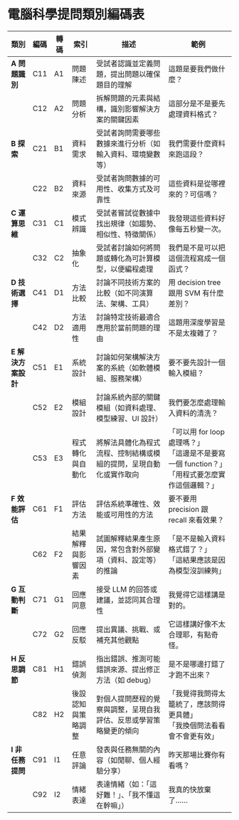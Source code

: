 # 電腦科學提問類別編碼表


| 類別 | 編碼 | 轉碼 | 索引 | 描述 | 範例 |
|------|------|------|------|------|------|
| **A 問題識別** | C11 | A1 | 問題陳述 | 受試者認識並定義問題，提出問題以確保題目的理解 | 這題是要我們做什麼？ |
| | C12 | A2 | 問題分析 | 拆解問題的元素與結構，識別影響解決方案的關鍵因素 | 這部分是不是要先處理資料格式？ |
| **B 探索** | C21 | B1 | 資料需求 | 受試者詢問需要哪些數據來進行分析（如輸入資料、環境變數等） | 我們需要什麼資料來跑這段？ |
| | C22 | B2 | 資料來源 | 受試者詢問數據的可用性、收集方式及可靠性 | 這些資料是從哪裡來的？可信嗎？ |
| **C 運算思維** | C31 | C1 | 模式辨識 | 受試者嘗試從數據中找出規律（如趨勢、相似性、特徵關係） | 我發現這些資料好像每五秒變一次。 |
| | C32 | C2 | 抽象化 | 受試者討論如何將問題或轉化為可計算模型，以便編程處理 | 我們是不是可以把這個流程寫成一個函式？ |
| **D 技術選擇** | C41 | D1 | 方法比較 | 討論不同技術方案的比較（如不同演算法、架構、工具） | 用 decision tree 跟用 SVM 有什麼差別？ |
| | C42 | D2 | 方法適用性 | 討論特定技術最適合應用於當前問題的理由 | 這題用深度學習是不是太複雜了？ |
| **E 解決方案設計** | C51 | E1 | 系統設計 | 討論如何架構解決方案的系統（如軟體模組、服務架構） | 要不要先設計一個輸入模組？ |
| | C52 | E2 | 模組設計 | 討論系統內部的關鍵模組（如資料處理、模型練習、UI 設計） | 我們要怎麼處理輸入資料的清洗？ |
| | C53 | E3 | 程式轉化與自動化 | 將解法具體化為程式流程、控制結構或模組的提問，呈現自動化或實作取向 | 「可以用 for loop 處理嗎？」<br>「這邊是不是要寫一個 function？」<br>「用程式要怎麼實作這個邏輯？」 |
| **F 效能評估** | C61 | F1 | 評估方法 | 評估系統準確性、效能或可用性的方法 | 要不要用 precision 跟 recall 來看效果？ |
| | C62 | F2 | 結果解釋與影響因素 | 試圖解釋結果產生原因，常包含對外部變項（資料、設定等）的推論 | 「是不是輸入資料格式錯了？」<br>「這結果應該是因為模型沒訓練夠」 |
| **G 互動判斷** | C71 | G1 | 回應同意 | 接受 LLM 的回答或建議，並認同其合理性 | 我覺得它這樣講是對的。 |
| | C72 | G2 | 回應反駁 | 提出異議、挑戰、或補充其他觀點 | 它這樣講好像不太合理耶，有點奇怪。 |
| **H 反思調節** | C81 | H1 | 錯誤偵測 | 指出錯誤、推測可能錯誤來源、提出修正方法（如 debug） | 是不是哪邊打錯了才跑不出來？ |
| | C82 | H2 | 後設認知與策略調整 | 對個人提問歷程的覺察與調整，呈現自我評估、反思或學習策略變更的傾向 | 「我覺得我問得太籠統了，應該問得更具體」<br>「我換個問法看看會不會更有效」 |
| **I 非任務提問** | C91 | I1 | 任意評論 | 發表與任務無關的內容（如閒聊、個人經驗分享） | 昨天那場比賽你有看嗎？ |
| | C92 | I2 | 情緒表達 | 表達情緒（如：「這好難！」、「我不懂這在幹嘛」） | 我真的快放棄了…… |
